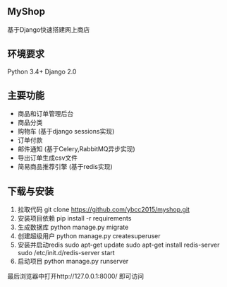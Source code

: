 ## MyShop
基于Django快速搭建网上商店

## 环境要求
Python 3.4+
Django 2.0

## 主要功能
- 商品和订单管理后台
- 商品分类
- 购物车 (基于django sessions实现)
- 订单付款
- 邮件通知 (基于Celery,RabbitMQ异步实现)
- 导出订单生成csv文件
- 简易商品推荐引擎 (基于redis实现)

## 下载与安装
1. 拉取代码
  git clone https://github.com/ybcc2015/myshop.git
2. 安装项目依赖
  pip install -r requirements
3. 生成数据库
  python manage.py migrate
4. 创建超级用户
  python manage.py createsuperuser
5. 安装并启动redis
  sudo apt-get update
  sudo apt-get install redis-server
  sudo /etc/init.d/redis-server start
6. 启动项目
  python manage.py runserver

最后浏览器中打开http://127.0.0.1:8000/ 即可访问
